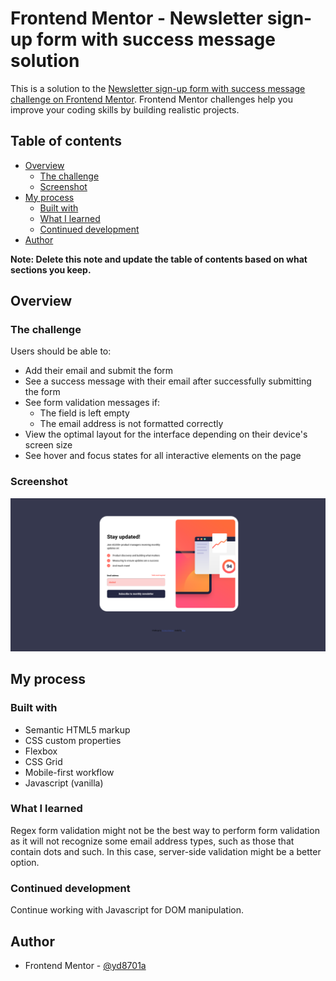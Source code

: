 # Frontend Mentor - Newsletter sign-up form with success message solution

This is a solution to the [Newsletter sign-up form with success message challenge on Frontend Mentor](https://www.frontendmentor.io/challenges/newsletter-signup-form-with-success-message-3FC1AZbNrv). Frontend Mentor challenges help you improve your coding skills by building realistic projects. 

## Table of contents

- [Overview](#overview)
  - [The challenge](#the-challenge)
  - [Screenshot](#screenshot)
- [My process](#my-process)
  - [Built with](#built-with)
  - [What I learned](#what-i-learned)
  - [Continued development](#continued-development)
 - [Author](#author)

**Note: Delete this note and update the table of contents based on what sections you keep.**

## Overview

### The challenge

Users should be able to:

- Add their email and submit the form
- See a success message with their email after successfully submitting the form
- See form validation messages if:
  - The field is left empty
  - The email address is not formatted correctly
- View the optimal layout for the interface depending on their device's screen size
- See hover and focus states for all interactive elements on the page

### Screenshot

![](assets/images/screenshot.png)

## My process

### Built with

- Semantic HTML5 markup
- CSS custom properties
- Flexbox
- CSS Grid
- Mobile-first workflow
- Javascript (vanilla)


### What I learned

Regex form validation might not be the best way to perform form validation as it will not recognize some email address types, such as those that contain dots and such.
In this case, server-side validation might be a better option.


### Continued development

Continue working with Javascript for DOM manipulation.


## Author

- Frontend Mentor - [@yd8701a](https://www.frontendmentor.io/profile/d8701a)




